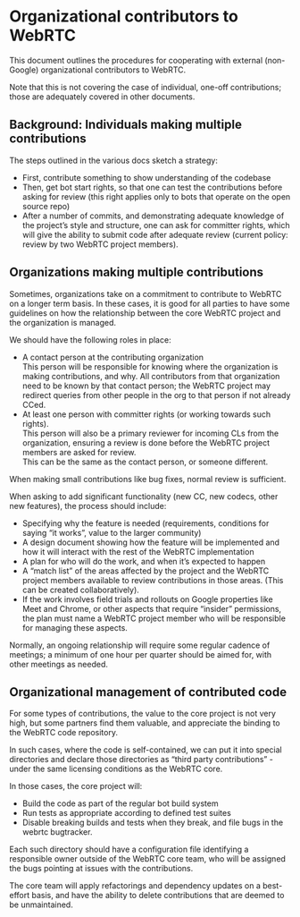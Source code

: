 <!-- go/cmark -->
<!--* freshness: {owner: 'hta' reviewed: '2024-12-05'} *-->

# Organizational contributors to WebRTC

This document outlines the procedures for cooperating with external (non-Google)
organizational contributors to WebRTC.

Note that this is not covering the case of individual, one-off contributions;
those are adequately covered in other documents.

## Background: Individuals making multiple contributions

The steps outlined in the various docs sketch a strategy:

*   First, contribute something to show understanding of the codebase
*   Then, get bot start rights, so that one can test the contributions before
    asking for review (this right applies only to bots that operate on the open
    source repo)
*   After a number of commits, and demonstrating adequate knowledge of the
    project’s style and structure, one can ask for committer rights, which will
    give the ability to submit code after adequate review (current policy:
    review by two WebRTC project members).

## Organizations making multiple contributions

Sometimes, organizations take on a commitment to contribute to WebRTC on a
longer term basis. In these cases, it is good for all parties to have some
guidelines on how the relationship between the core WebRTC project and the
organization is managed.

We should have the following roles in place:

*   A contact person at the contributing organization \
    This person will be responsible for knowing where the organization is making
    contributions, and why. All contributors from that organization need to be
    known by that contact person; the WebRTC project may redirect queries from
    other people in the org to that person if not already CCed.
*   At least one person with committer rights (or working towards such rights).
    \
    This person will also be a primary reviewer for incoming CLs from the
    organization, ensuring a review is done before the WebRTC project members
    are asked for review. \
    This can be the same as the contact person, or someone different.

When making small contributions like bug fixes, normal review is sufficient.

When asking to add significant functionality (new CC, new codecs, other new
features), the process should include:

*   Specifying why the feature is needed (requirements, conditions for saying
    “it works”, value to the larger community)
*   A design document showing how the feature will be implemented and how it
    will interact with the rest of the WebRTC implementation
*   A plan for who will do the work, and when it’s expected to happen
*   A “match list” of the areas affected by the project and the WebRTC project
    members available to review contributions in those areas. (This can be
    created collaboratively).
*   If the work involves field trials and rollouts on Google properties like
    Meet and Chrome, or other aspects that require “insider” permissions, the
    plan must name a WebRTC project member who will be responsible for managing
    these aspects.

Normally, an ongoing relationship will require some regular cadence of meetings;
a minimum of one hour per quarter should be aimed for, with other meetings as
needed.

## Organizational management of contributed code

For some types of contributions, the value to the core project is not very high,
but some partners find them valuable, and appreciate the binding to the WebRTC
code repository.

In such cases, where the code is self-contained, we can put it into special
directories and declare those directories as “third party contributions” - under
the same licensing conditions as the WebRTC core.

In those cases, the core project will:

*   Build the code as part of the regular bot build system
*   Run tests as appropriate according to defined test suites
*   Disable breaking builds and tests when they break, and file bugs in the
    webrtc bugtracker.

Each such directory should have a configuration file identifying a responsible
owner outside of the WebRTC core team, who will be assigned the bugs pointing at
issues with the contributions.

The core team will apply refactorings and dependency updates on a best-effort
basis, and have the ability to delete contributions that are deemed to be
unmaintained.

